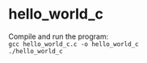 # hello_world_c

Compile and run the program:  
`gcc hello_world_c.c -o hello_world_c`  
`./hello_world_c`
